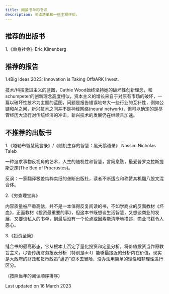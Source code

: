 ```yaml
---
title: 阅读书单和书评
description: 阅读清单和一些主观评价。
---
```


## 推荐的出版书

1.《单身社会》Eric Klinenberg


## 推荐的报告

1.《Big Ideas 2023: Innovation is Taking Off》ARK Invest.

技术/科技激进主义的蓝图，Cathie Wood始终坚持她的破坏性创新理念，和schumpeter的创新理念高度相似，资本主义的增长来自于对原有市场的破坏，一篇以破坏性技术为主题的蓝图，问题是报告错误地夸大一些行业的互补性，例如公链和AI之间，新兴技术之间并不是神经网络(neural network)，但可以确定的是尽管经历大流行对传统经济的冲击，新兴技术的发展仍在继续且加速。


## 不推荐的出版书

1.《塔勒布智慧箴言录》/《随机生存的智慧：黑天鹅语录》 Nassim Nicholas Taleb

一种追求事物反视角的艺术，人生的随机性和智慧，言简意赅，最爱普罗克拉斯提斯之床(The Bed of Procrustes)。

反讽：一家翻译极差纯粹卖纸的垄断出版社，读者不断适应和称赞其机翻八股文混合体。

2.《穷查理宝典》

内容质量被严重高估，并不是一本值得反复阅读的书，不如学商业的反面教材《坏血》，正面教材《投资最重要的事》，但这本书既想谈生活智慧，又想谈商业的发展，又要谈私人的书单，到最后没有一个论点或因素能清晰地描述，商业书籍令人恶心。

3.《投资至简》

缝合书的最高形态，它从根本上否定了量化投资和定量分析，将价值投资当作原教旨主义，尽管传统财务报表分析（特别是dcf）能够最接近的分析内在价值，现实是大政府的财政和货币政策“逼迫”资本去冒险，没办法用简单的理性和非理性进行区分。


（按照当年的阅读顺序排序）

Last updated on 16 March 2023
